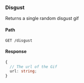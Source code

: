 ### Disgust

Returns a single random disgust gif

#### Path

```HTTP
GET /disgust
```

#### Response

```ts
{
  // The url of the Gif
  url: string;
}
```
